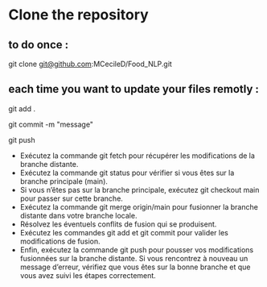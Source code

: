 # Clone the repository
## to do once :

git clone git@github.com:MCecileD/Food_NLP.git

## each time you want to update your files remotly :
git add .

git commit -m "message"

git push
- Exécutez la commande git fetch pour récupérer les modifications de la branche distante.
- Exécutez la commande git status pour vérifier si vous êtes sur la branche principale (main).
- Si vous n’êtes pas sur la branche principale, exécutez git checkout main pour passer sur cette branche.
- Exécutez la commande git merge origin/main pour fusionner la branche distante dans votre branche locale.
- Résolvez les éventuels conflits de fusion qui se produisent.
- Exécutez les commandes git add et git commit pour valider les modifications de fusion.
- Enfin, exécutez la commande git push pour pousser vos modifications fusionnées sur la branche distante.
Si vous rencontrez à nouveau un message d’erreur, vérifiez que vous êtes sur la bonne branche et que vous avez suivi les étapes correctement.

